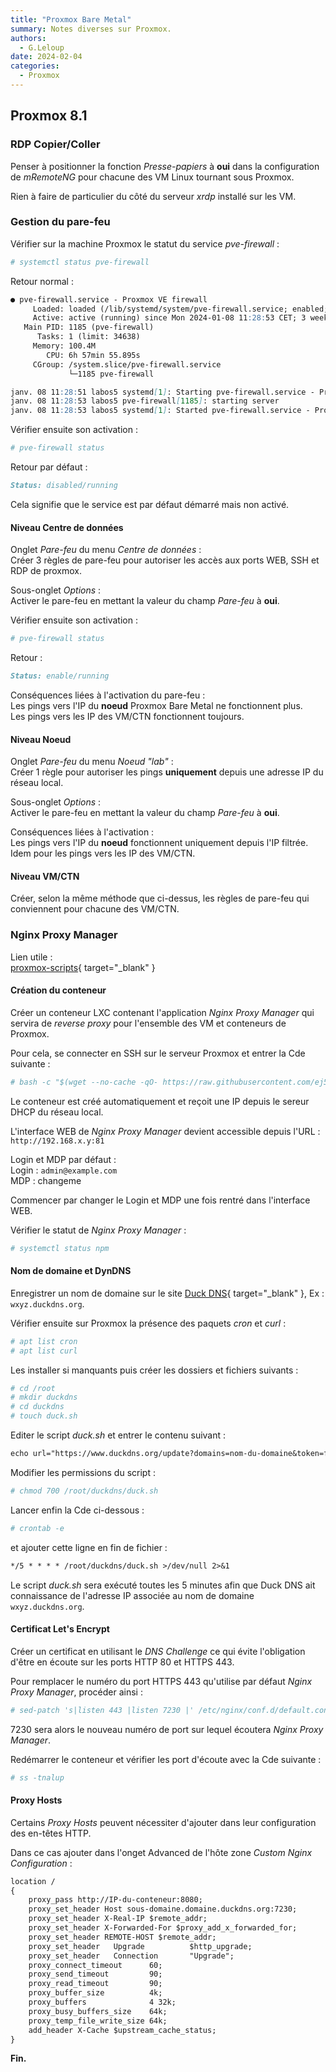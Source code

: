 ```yaml
---
title: "Proxmox Bare Metal"
summary: Notes diverses sur Proxmox.
authors: 
  - G.Leloup
date: 2024-02-04
categories: 
  - Proxmox
---
```


## Proxmox 8.1

### RDP Copier/Coller

Penser à positionner la fonction _Presse-papiers_ à **oui** dans la configuration de _mRemoteNG_ pour chacune des VM Linux tournant sous Proxmox.

Rien à faire de particulier du côté du serveur _xrdp_ installé sur les VM.

### Gestion du pare-feu

Vérifier sur la machine Proxmox le statut du service _pve-firewall_ :

```bash
# systemctl status pve-firewall
```

Retour normal :

```markdown
● pve-firewall.service - Proxmox VE firewall
     Loaded: loaded (/lib/systemd/system/pve-firewall.service; enabled; preset: enabled)
     Active: active (running) since Mon 2024-01-08 11:28:53 CET; 3 weeks 6 days ago
   Main PID: 1185 (pve-firewall)
      Tasks: 1 (limit: 34638)
     Memory: 100.4M
        CPU: 6h 57min 55.895s
     CGroup: /system.slice/pve-firewall.service
             └─1185 pve-firewall

janv. 08 11:28:51 labos5 systemd[1]: Starting pve-firewall.service - Proxmox VE firewall...
janv. 08 11:28:53 labos5 pve-firewall[1185]: starting server
janv. 08 11:28:53 labos5 systemd[1]: Started pve-firewall.service - Proxmox VE firewall.
```

Vérifier ensuite son activation :

```bash
# pve-firewall status
```

Retour par défaut :

```markdown
Status: disabled/running
```

Cela signifie que le service est par défaut démarré mais non activé.

#### Niveau Centre de données

Onglet _Pare-feu_ du menu _Centre de données_ :  
Créer 3 règles de pare-feu pour autoriser les accès aux ports WEB, SSH et RDP de proxmox.

Sous-onglet _Options_ :  
Activer le pare-feu en mettant la valeur du champ _Pare-feu_ à **oui**.

Vérifier ensuite son activation :

```bash
# pve-firewall status
```

Retour :

```markdown
Status: enable/running
```

Conséquences liées à l'activation du pare-feu :  
Les pings vers l'IP du **noeud** Proxmox Bare Metal ne fonctionnent plus.  
Les pings vers les IP des VM/CTN fonctionnent toujours.

#### Niveau Noeud

Onglet _Pare-feu_ du menu _Noeud "lab"_ :  
Créer 1 règle pour autoriser les pings **uniquement** depuis une adresse IP du réseau local.

Sous-onglet _Options_ :  
Activer le pare-feu en mettant la valeur du champ _Pare-feu_ à **oui**.

Conséquences liées à l'activation :  
Les pings vers l'IP du **noeud** fonctionnent uniquement depuis l'IP filtrée.  
Idem pour les pings vers les IP des VM/CTN.

#### Niveau VM/CTN

Créer, selon la même méthode que ci-dessus, les règles de pare-feu qui conviennent pour chacune des VM/CTN.

### Nginx Proxy Manager

Lien utile :  
[proxmox-scripts](https://github.com/ej52/proxmox-scripts/tree/main/apps/nginx-proxy-manager){ target="_blank" }

#### Création du conteneur

Créer un conteneur LXC contenant l'application _Nginx Proxy Manager_ qui servira de _reverse proxy_ pour l'ensemble des VM et conteneurs de Proxmox.

Pour cela, se connecter en SSH sur le serveur Proxmox et entrer la Cde suivante :

```bash
# bash -c "$(wget --no-cache -qO- https://raw.githubusercontent.com/ej52/proxmox/main/create.sh)" -s --app nginx-proxy-manager --cleanup --os debian --os-version latest --hostname reverse-proxy
```

Le conteneur est créé automatiquement et reçoit une IP depuis le sereur DHCP du réseau local.

L'interface WEB de _Nginx Proxy Manager_ devient accessible depuis l'URL :  
`http://192.168.x.y:81`

Login et MDP par défaut :  
Login : `admin@example.com`  
MDP : changeme

Commencer par changer le Login et MDP une fois rentré dans l'interface WEB.

Vérifier le statut de _Nginx Proxy Manager_ :

```bash
# systemctl status npm
```

#### Nom de domaine et DynDNS

Enregistrer un nom de domaine sur le site [Duck DNS](https://www.duckdns.org/){ target="_blank" }, Ex : `wxyz.duckdns.org`.

Vérifier ensuite sur Proxmox la présence des paquets _cron_ et _curl_ :

```bash
# apt list cron
# apt list curl
```

Les installer si manquants puis créer les dossiers et fichiers suivants :

```bash
# cd /root
# mkdir duckdns
# cd duckdns
# touch duck.sh
```

Editer le script _duck.sh_ et entrer le contenu suivant :

```markdown
echo url="https://www.duckdns.org/update?domains=nom-du-domaine&token=f30a8c59-b492-4323-...&ip=" | curl -k -o ~/duckdns/duck.log -K -
```

Modifier les permissions du script :

```bash
# chmod 700 /root/duckdns/duck.sh
```

Lancer enfin la Cde ci-dessous :

```bash
# crontab -e
```

et ajouter cette ligne en fin de fichier :

```markdown
*/5 * * * * /root/duckdns/duck.sh >/dev/null 2>&1
```

Le script _duck.sh_ sera exécuté toutes les 5 minutes afin que Duck DNS ait connaissance de l'adresse IP associée au nom de domaine `wxyz.duckdns.org`.

#### Certificat Let's Encrypt

Créer un certificat en utilisant le _DNS Challenge_ ce qui évite l'obligation d'être en écoute sur les ports HTTP 80 et HTTPS 443.

Pour remplacer le numéro du port HTTPS 443 qu'utilise par défaut _Nginx Proxy Manager_, procéder ainsi :

```bash
# sed-patch 's|listen 443 |listen 7230 |' /etc/nginx/conf.d/default.conf && \ sed-patch 's|listen 443 |listen 7230 |' /app/templates/_listen.conf && \
```

7230 sera alors le nouveau numéro de port sur lequel écoutera _Nginx Proxy Manager_.

Redémarrer le conteneur et vérifier les port d'écoute avec la Cde suivante :

```bash
# ss -tnalup
```

#### Proxy Hosts

Certains _Proxy Hosts_ peuvent nécessiter d'ajouter dans leur configuration des en-têtes HTTP.

Dans ce cas ajouter dans l'onget Advanced de l'hôte zone _Custom Nginx Configuration_ :

```markdown
location /
{
    proxy_pass http://IP-du-conteneur:8080;
    proxy_set_header Host sous-domaine.domaine.duckdns.org:7230;
    proxy_set_header X-Real-IP $remote_addr;
    proxy_set_header X-Forwarded-For $proxy_add_x_forwarded_for;
    proxy_set_header REMOTE-HOST $remote_addr;
    proxy_set_header   Upgrade          $http_upgrade;  
    proxy_set_header   Connection       "Upgrade";
    proxy_connect_timeout      60;   
    proxy_send_timeout         90;   
    proxy_read_timeout         90; 
    proxy_buffer_size          4k; 
    proxy_buffers              4 32k;
    proxy_busy_buffers_size    64k;  
    proxy_temp_file_write_size 64k;
    add_header X-Cache $upstream_cache_status;
}
```

**Fin.**
